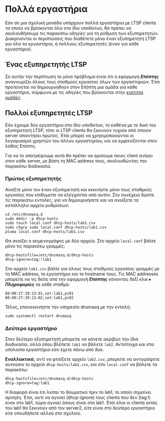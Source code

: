 # Πολλά εργαστήρια

Εάν σε μια σχολική μονάδα υπάρχουν πολλά εργαστήρια με LTSP clients τα οποία
να βρίσκονται όλα στο ίδιο υποδίκτυο, θα πρέπει να ακολουθήσουμε τις παρακάτω
οδηγίες για τη ρύθμιση των εξυπηρετητών. Διακρίνονται οι περιπτώσεις που
διαθέτετε μόνο έναν εξυπηρετητή LTSP για όλα τα εργαστήρια, ή πολλούς
εξυπηρετητές (έναν για κάθε εργαστήριο).

## Ένας εξυπηρετητής LTSP

Σε αυτήν την περίπτωση το μόνο πρόβλημα είναι ότι η εφαρμογή ***Επόπτης***
αναγνωρίζει όλους τους σταθμούς εργασίας όλων των εργαστηριών. Έτσι προτείνεται
να δημιουργηθούν στον Επόπτη μια ομάδα για κάθε εργαστήριο, σύμφωνα με τις
οδηγίες που βρίσκονται στην [ενότητα ομάδες](../../epoptes/groups.md).

## Πολλοί εξυπηρετητές LTSP

Εάν έχουμε δύο εργαστήρια στο ίδιο υποδίκτυο, το καθένα με το δικό του
εξυπηρετητή LTSP, τότε οι LTSP clients θα ξεκινούν τυχαία από όποιον server
απαντήσει πρώτος. Έτσι μπορεί να χρησιμοποιούνται οι λογαριασμοί χρηστών του
άλλου εργαστηρίου, και να εμφανίζονται στον λάθος Επόπτη.

Για να το αποτρέψουμε αυτό θα πρέπει να ορίσουμε ποιος client ανήκει στον κάθε
server, με βάση τη MAC address τους, ακολουθώντας την παρακάτω διαδικασία.

### Πρώτος εξυπηρετητής

Ανοίξτε μόνο τον έναν εξυπηρετητή και εκκινήστε μόνο τους σταθμούς εργασίας που
επιθυμείτε να ελέγχονται από αυτόν. Στυ συνέχεια δώστε τις παρακάτω εντολές,
για να δημιουργήσετε και να ανοίξετε τα κατάλληλα αρχεία ρυθμίσεων:

```shell
cd /etc/dnsmasq.d
sudo mkdir -p dhcp-hosts
sudo touch local.conf dhcp-hosts/lab1.csv
sudo chgrp sudo local.conf dhcp-hosts/lab1.csv
pluma local.conf dhcp-hosts/lab1.csv
```

Θα ανοίξει ο κειμενογράφος με δύο αρχεία. Στο αρχείο `local.conf` βάλτε μόνο
τις παρακάτω γραμμές:

```text title="/etc/dnsmasq.d/local.conf"
dhcp-hostsfile=/etc/dnsmasq.d/dhcp-hosts
dhcp-ignore=tag:!lab1
```

Στο αρχείο `lab1.csv` βάλτε για όλους τους σταθμούς εργασίας γραμμές με τη MAC
address, το εργαστήριο και το hostname τους. Τις MAC addresses μπορείτε να τις
δείτε από την εφαρμογή ***Επόπτης*** κάνοντας δεξί κλικ ▸ ***Πληροφορίες*** σε
κάθε σταθμό:

```text title="/etc/dnsmasq.d/dhcp-hosts/lab1.csv"
08:00:27:29:13:01,set:lab1,pc01
08:00:27:29:13:02,set:lab1,pc02
```

Τέλος, επανεκκινήστε την υπηρεσία dnsmasq με την εντολή:

```shell
sudo systemctl restart dnsmasq
```

### Δεύτερο εργαστήριο

Στον δεύτερο εξυπηρετητή μπορείτε να κάνετε ακριβώς την ίδια διαδικασία, αλλά
όπου βλέπετε `lab1` να βάλετε `lab2`. Αντίστοιχα και στα υπόλοιπα εργαστήρια
εάν έχετε πάνω από δύο.

**Εναλλακτικά**, αντί να φτιάξετε αρχείο `lab2.csv`, μπορείτε να αντιγράψετε
αυτούσιο το αρχείο `dhcp-hosts/lab1.csv`, και στο `local.conf` να βάλετε τα
παρακάτω:

```text title="dhcp-hosts.conf"
dhcp-hostsfile=/etc/dnsmasq.d/dhcp-hosts
dhcp-ignore=tag:lab1
```

Η διαφορά είναι ότι λείπει το θαυματικό πριν το lab1, το οποίο σημαίνει άρνηση.
Έτσι, αντί να αγνοεί (dhcp-ignore) τους clients που δεν (tag:!) είναι στο lab1,
τώρα αγνοεί όσους είναι στο lab1. Έτσι όλοι οι clients εκτός του lab1 θα
ξεκινούν από τον server2, είτε είναι στο δεύτερο εργαστήριο είτε οπουδήποτε
αλλού στο σχολείο.
